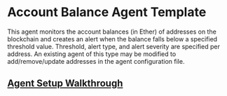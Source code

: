 # Account Balance Agent Template

This agent monitors the account balances (in Ether) of addresses on the blockchain and creates an alert when
the balance falls below a specified threshold value. Threshold, alert type, and alert severity are specified
per address. An existing agent of this type may be modified to add/remove/update addresses in the agent
configuration file.

## [Agent Setup Walkthrough](SETUP.md)
